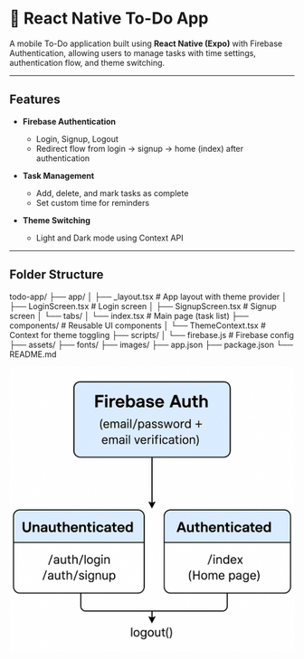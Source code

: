# 📝 React Native To-Do App

A mobile To-Do application built using **React Native (Expo)** with Firebase Authentication, allowing users to manage tasks with time settings, authentication flow, and theme switching.

---

## Features

- **Firebase Authentication**
  - Login, Signup, Logout
  - Redirect flow from login → signup → home (index) after authentication

- **Task Management**
  - Add, delete, and mark tasks as complete
  - Set custom time for reminders

- **Theme Switching**
  - Light and Dark mode using Context API

---

## Folder Structure

todo-app/
├── app/
│ ├── _layout.tsx # App layout with theme provider
│ ├── LoginScreen.tsx # Login screen
│ ├── SignupScreen.tsx # Signup screen
│ └── tabs/
│ └── index.tsx # Main page (task list)
├── components/ # Reusable UI components
│ └── ThemeContext.tsx # Context for theme toggling
├── scripts/
│ └── firebase.js # Firebase config
├── assets/
├── fonts/
├── images/
├── app.json
├── package.json
└── README.md

![alt text](image.png)